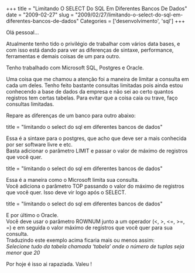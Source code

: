 +++
title = "Limitando O SELECT Do SQL Em Diferentes Bancos De Dados"
date = "2009-02-27"
slug = "2009/02/27/limitando-o-select-do-sql-em-diferentes-bancos-de-dados"
Categories = ['desenvolvimento', 'sql']
+++

<p>Olá pessoal&#8230;</p>

<p>Atualmente tenho tido o privilégio de trabalhar com vários data bases, e com isso está dando para ver as diferenças de sintaxe, performance, ferramentas e demais coisas de um para outro.</p>

<p>Tenho trabalhado com Microsoft SQL, Postgres e Oracle.</p>

<p>Uma coisa que me chamou a atenção foi a maneira de limitar a consulta em cada um deles. Tenho feito bastante consultas limitadas pois ainda estou conhecendo a base de dados da empresa e não sei ao certo quantos registros tem certas tabelas. Para evitar que a coisa caia ou trave, faço consultas limitadas.</p>

<p>Repare as diferenças de um banco para outro abaixo:</p>

title = "limitando o select do sql em diferentes bancos de dados"
</pre>




<!--more-->


<p>Essa é a sintaxe para o postgres, que acho que deve ser a mais conhecida por ser software livre e etc.<br/>
Basta adicionar o parâmetro LIMIT e passar o valor de máximo de registros que você quer.</p>

title = "limitando o select do sql em diferentes bancos de dados"
</pre>


<p>Essa é a maneira como o Microsoft limita sua consulta.<br/>
Você adiciona o parâmetro TOP passando o valor do máximo de registros que você quer. Isso deve vir logo após o SELECT.</p>

title = "limitando o select do sql em diferentes bancos de dados"
</pre>


<p>E por último o Oracle.<br/>
Você deve usar o parâmetro ROWNUM junto a um operador (&lt;, >, &lt;=, >=, =) e em seguida o valor máximo de registros que você quer para sua consulta.<br/>
Traduzindo este exemplo acima ficaria mais ou menos assim:<br/>
<em>Selecione tudo da tabela chamada &#8216;tabela&#8217; onde o número de tuplas seja menor que 20</em></p>

<p>Por hoje é isso ai rapaziada. Valeu !</p>

